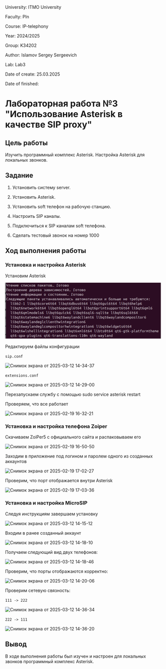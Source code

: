 University: ITMO University

Faculty: PIn

Course: IP-telephony

Year: 2024/2025

Group: K34202

Author: Islamov Sergey Sergeevich

Lab: Lab3

Date of create: 25.03.2025

Date of finished: 

# Лабораторная работа №3 "Использование Asterisk в качестве SIP proxy"

## Цель работы

Изучить программный комплекс Asterisk. Настройка Asterisk для локальных звонков.

## Задание

1. Установить систему server.
   
2. Установить Asterisk.
   
3. Установить soft телефон на рабочую станцию.
   
4. Настроить SIP каналы.

5. Подключиться к SIP каналам soft телефона.

6. Сделать тестовый звонок на номер 1000
   
## Ход выполнения работы 

### Установка и настройка Asterisk

Установим Asterisk

![image](https://github.com/16Angeles/2024_2025-ip-telephony_k34202_islamov_s_s/blob/49f21e78604d0f1165cfba951dec0f5fb91b244a/lab3/1.png)


Редактируем файлы конфигурации

`sip.conf`

![Снимок экрана от 2025-03-12 14-34-37](https://github.com/user-attachments/assets/df302f7a-a656-4d3b-be03-261930a9bf04)

`extensions.conf`

![Снимок экрана от 2025-03-12 14-29-00](https://github.com/user-attachments/assets/6263d155-bf6e-4cf8-8f6d-8edc9903060b)

Перезапускаем службу с помощью sudo service asterisk restart

Проверяем, что все работает

![Снимок экрана от 2025-02-19 16-32-21](https://github.com/user-attachments/assets/020e1db8-a843-4b13-b5bc-afda8b18376b)

### Установка и настройка телефона Zoiper

Скачиваем ZoiPer5 с официального сайта и распаковываем его

![Снимок экрана от 2025-02-19 16-50-50](https://github.com/user-attachments/assets/b30dc4d8-d29e-41c0-8864-8644baa14f87)

Заходим в приложение под логином и паролем одного из созданных аккаунтов 

![Снимок экрана от 2025-02-19 17-02-27](https://github.com/user-attachments/assets/c543cfc2-e4e2-4106-a211-fced194ec441)

Проверим, что порт отображается внутри Asterisk

![Снимок экрана от 2025-02-19 17-03-36](https://github.com/user-attachments/assets/025ea53b-724e-4fa0-9dc3-49fd7936e33c)


### Установка и настройка MicroSIP

Cледуя инструкциям завершаем установку

![Снимок экрана от 2025-03-12 14-15-12](https://github.com/user-attachments/assets/0bd512fb-f01c-441f-9d7d-ead0c70b6cde)

Входим в ранее созданный аккаунт 

![Снимок экрана от 2025-03-12 14-18-10](https://github.com/user-attachments/assets/452f0b70-ea44-4adc-93fa-797a411edfdc)

Получаем следующий вид двух телефонов:

![Снимок экрана от 2025-03-12 14-18-46](https://github.com/user-attachments/assets/62a15a80-f56f-4fd5-b06f-77f8a2193679)

Проверим, что порты отображаются корректно:

![Снимок экрана от 2025-03-12 14-20-06](https://github.com/user-attachments/assets/2c0dd0cf-b2fc-4fd7-b819-b19db4959bcf)

Проверим сетевую связность:

`111 -> 222`

![Снимок экрана от 2025-03-12 14-36-34](https://github.com/user-attachments/assets/49506eea-93d3-4b21-9acf-c85507f792c9)

`222 -> 111`

![Снимок экрана от 2025-03-12 14-36-20](https://github.com/user-attachments/assets/56214d9e-c6dc-4e41-acb3-17b019eacf1e)

## Вывод 

В ходе выполнения работы был изучен и настроен для локальных звонков программный комплекс Asterisk. 



